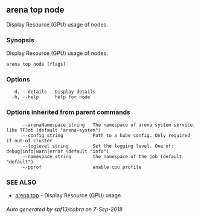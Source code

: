 ## arena top node

Display Resource (GPU) usage of nodes.

### Synopsis

Display Resource (GPU) usage of nodes.

```
arena top node [flags]
```

### Options

```
  -d, --details   Display details
  -h, --help      help for node
```

### Options inherited from parent commands

```
      --arenaNamespace string   The namespace of arena system service, like TFJob (default "arena-system")
      --config string           Path to a kube config. Only required if out-of-cluster
      --loglevel string         Set the logging level. One of: debug|info|warn|error (default "info")
      --namespace string        the namespace of the job (default "default")
      --pprof                   enable cpu profile
```

### SEE ALSO

* [arena top](arena_top.md)	 - Display Resource (GPU) usage.

###### Auto generated by spf13/cobra on 7-Sep-2018
